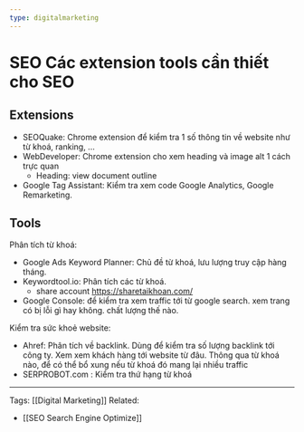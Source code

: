 ```yaml
---
type: digitalmarketing
---
```

# SEO Các extension tools cần thiết cho SEO
## Extensions
- SEOQuake: Chrome extension để kiểm tra 1 số thông tin về website như từ khoá, ranking, ...
- WebDeveloper: Chrome extension cho xem heading và image alt 1 cách trực quan
	- Heading: view document outline
- Google Tag Assistant: Kiểm tra xem code Google Analytics, Google Remarketing.

## Tools
Phân tích từ khoá:
- Google Ads Keyword Planner: Chủ đề từ khoá, lưu lượng truy cập hàng tháng.
- Keywordtool.io: Phân tích các từ khoá.
	- share account https://sharetaikhoan.com/
- Google Console: để kiểm tra xem traffic tới từ google search. xem trang có bị lỗi gì hay không. chất lượng thế nào. 

Kiểm tra sức khoẻ website: 
- Ahref: Phân tích về backlink. Dùng để kiểm tra số lượng backlink tới công ty. Xem xem khách hàng tới website từ đâu. Thông qua từ khoá nào, để có thể bổ xung nếu từ khoá đó mang lại nhiều traffic 
- SERPROBOT.com : Kiểm tra thứ hạng từ khoá

---
Tags: [[Digital Marketing]]
Related:
- [[SEO Search Engine Optimize]]